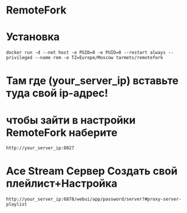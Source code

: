 # RemoteFork

# Установка

`docker run -d --net host -e PGID=0 -e PUID=0 --restart always --privileged --name rem -e TZ=Europe/Moscow tarmets/remotefork`

# Там где (your_server_ip) вставьте туда свой ip-адрес!

# чтобы зайти в настройки RemoteFork наберите
`http://your_server_ip:8027`

# Ace Stream Сервер Создать свой плейлист+Настройка
`http://your_server_ip:6878/webui/app/password/server?#proxy-server-playlist`
